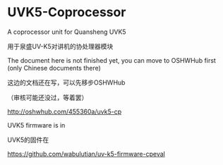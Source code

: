 # UVK5-Coprocessor
A coprocessor unit for Quansheng UVK5

用于泉盛UV-K5对讲机的协处理器模块

The document here is not finished yet, you can move to OSHWHub first (only Chinese documents there)

这边的文档还在写，可以先移步OSHWHub

（审核可能还没过，等着罢）

http://oshwhub.com/455360a/uvk5-cp

UVK5 firmware is in 

UVK5的固件在

https://github.com/wabulutian/uv-k5-firmware-cpeval
